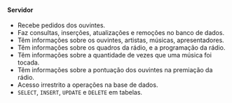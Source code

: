 #### Servidor

- Recebe pedidos dos ouvintes.
- Faz consultas, inserções, atualizações e remoções no banco de dados.
- Têm informações sobre os ouvintes, artistas, músicas, apresentadores.
- Têm informações sobre os quadros da rádio, e a programação da rádio.
- Têm informações sobre a quantidade de vezes que uma música foi tocada.
- Têm informações sobre a pontuação dos ouvintes na premiação da rádio.
- Acesso irrestrito a operações na base de dados.
- `SELECT`, `INSERT`, `UPDATE` e `DELETE` em tabelas.